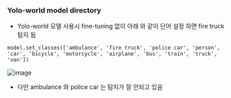 ### Yolo-world model directory

- Yolo-world 모델 사용시 fine-tuning 없이 아래 와 같이 단어 설정 하면 fire truck 탐지 됨
```
model.set_classes(['ambulance', 'fire truck', 'police car', 'person', 'car', 'bicycle', 'motorcycle', 'airplane', 'bus', 'train', 'truck', 'van'])
```
![image](https://github.com/user-attachments/assets/a874ce37-1d64-49ca-bc31-66b4054517d9)

- 다만 ambulance 와 police car 는 탐지가 잘 안되고 있음
